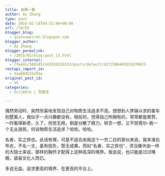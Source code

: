 ```yaml
---
title: 自嘲一番
author: Ao Zhang
type: post
date: 2015-02-14T04:52:00+00:00
url: /?p=55
blogger_blog:
  - qianxuweiren.blogspot.com
blogger_author:
  - Ao Zhang
blogger_permalink:
  - /2015/02/blog-post_13.html
blogger_internal:
  - /feeds/5891851243558319332/posts/default/8272386493553870015
restapi_import_id:
  - 5aa60451b191e
original_post_id:
  - 55
categories:
  - Scribble | 荒唐言

---
```

偶然劳动时，突然欣喜地发现自己对物质生活追求不高。想想别人梦寐以求的豪车别墅美人，我似乎一点兴趣都没有。相反的，觉得自己所拥有的，常常都是累赘，一时看得新奇，久了，但觉无用，倒是分散了精力。转念一想，又不禁莞尔&#8211;我一个无业游民，何谈物质生活追求？哈哈，哈哈。

名者，实之宾也。此话有理，可是不适合由我这个一穷二白的家伙来说。我本淮右布衣，不名一文，虽有抱负，暂无成果。而如“名者，实之宾也”，须当像许由一样的大隐士来说，那样的胸怀才配得上这种高深的境界。我说说，也只能是过过嘴瘾，装装文化人而已。

多说无益。追求更高的境界，在更高的平台上。